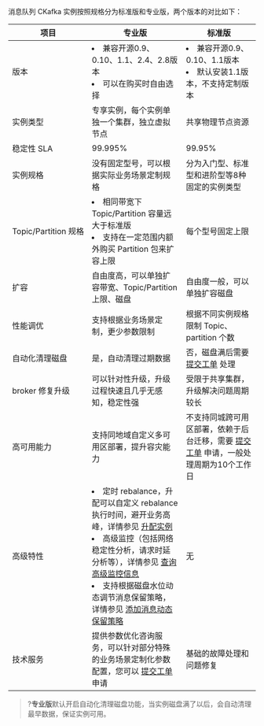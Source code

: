 消息队列 CKafka 实例按照规格分为标准版和专业版，两个版本的对比如下：


| 项目                              | 专业版                                                       | 标准版                                                       |
| --------------------------------- | ------------------------------------------------------------ | ------------------------------------------------------------ |
| 版本                              | <li>兼容开源0.9、0.10、1.1、2.4、2.8版本</li><li>可以在购买时自由选择</li> | <li>兼容开源0.9、0.10、1.1版本</li><li>默认安装1.1版本，不支持定制版本</li> |
| 实例类型                          | 专享实例，每个实例单独一个集群，独立虚拟节点                 | 共享物理节点资源                                             |
| 稳定性 SLA                        | 99.995%                                                      | 99.95%                                                       |
| 实例规格                          | 没有固定型号，可以根据实际业务场景定制规格                   | 分为入门型、标准型和进阶型等8种固定的实例类型                |
| <nobr>Topic/Partition 规格</nobr> | <li>相同带宽下 Topic/Partition 容量远大于标准版</li> <li>支持在一定范围内额外购买 Partition 包来扩容上限</li> | 每个型号固定上限                                             |
| 扩容                              | 自由度高，可以单独扩容带宽、Topic/Partition上限、磁盘        | 自由度一般，可以单独扩容磁盘                                 |
| 性能调优                          | 支持根据业务场景定制，更少参数限制                           | 根据不同实例规格限制 Topic、partition 个数                   |
| 自动化清理磁盘                    | 是，自动清理过期数据                                         | 否，磁盘满后需要 [提交工单](https://console.cloud.tencent.com/workorder/category?level1_id=876&level2_id=951&source=0&data_title=%E6%B6%88%E6%81%AF%E9%98%9F%E5%88%97%20CKafka&level3_id=955&radio_title=%E9%85%8D%E9%A2%9D%E6%8F%90%E5%8D%87%E7%94%B3%E8%AF%B7&queue=81&scene_code=18356&step=2) 处理 |
| broker 修复升级                   | 可以针对性升级，升级过程快速且几乎无感知，稳定性强           | 受限于共享集群，升级解决问题周期较长                         |
| 高可用能力                        | 支持同地域自定义多可用区部署，提升容灾能力                   | 不支持同城跨可用区部署，依赖于后台迁移，需要 [提交工单](https://console.cloud.tencent.com/workorder/category?level1_id=876&level2_id=951&source=0&data_title=%E6%B6%88%E6%81%AF%E9%98%9F%E5%88%97%20CKafka&level3_id=954&radio_title=%E4%BD%BF%E7%94%A8%E5%92%A8%E8%AF%A2(SDK/API/%E4%BA%A7%E5%93%81%E7%AD%89)&queue=81&scene_code=18346&step=2) 申请，一般处理周期为10个工作日 |
| 高级特性                          | <li>定时 rebalance，升配可以自定义 rebalance 执行时间，避开业务高峰，详情参见 [升配实例](https://intl.cloud.tencent.com/document/product/597/40650)</li><li>高级监控（包括网络稳定性分析，请求时延分析等），详情参见 [查询高级监控信息](https://intl.cloud.tencent.com/document/product/597/40038)</li><li>支持根据磁盘水位动态调节消息保留策略，详情参见 [添加消息动态保留策略](https://intl.cloud.tencent.com/document/product/597/40211)</li> | 无                                                           |
| 技术服务                          | 提供参数优化咨询服务，可以针对部分特殊的业务场景定制化参数配置，您可以 [提交工单](https://console.cloud.tencent.com/workorder/category?level1_id=876&level2_id=951&source=0&data_title=%E6%B6%88%E6%81%AF%E9%98%9F%E5%88%97%20CKafka&level3_id=954&radio_title=%E4%BD%BF%E7%94%A8%E5%92%A8%E8%AF%A2(SDK/API/%E4%BA%A7%E5%93%81%E7%AD%89)&queue=81&scene_code=18346&step=2) 申请 | 基础的故障处理和问题修复                                     |


>?**专业版**默认开启自动化清理磁盘功能，当实例磁盘满了以后，会自动清理最早数据，保证实例可用。
